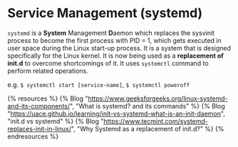 # Service Management (systemd)

`systemd` is a **System** Management **D**aemon which replaces the sysvinit process to become the first process with PID = 1, which gets executed in user space during the Linux start-up process. It is a system that is designed specifically for the Linux kernel. It is now being used as a **replacement of init.d** to overcome shortcomings of it. It uses `systemctl` command to perform related operations.

e.g. `$ systemctl start [service-name]`, `$ systemctl poweroff`

{% resources %}
  {% Blog "https://www.geeksforgeeks.org/linux-systemd-and-its-components/", "What is systemd? and its commands" %}
  {% Blog "https://uace.github.io/learning/init-vs-systemd-what-is-an-init-daemon", "init.d vs systemd" %}
  {% Blog "https://www.tecmint.com/systemd-replaces-init-in-linux/", "Why Systemd as a replacement of init.d?" %}
{% endresources %}